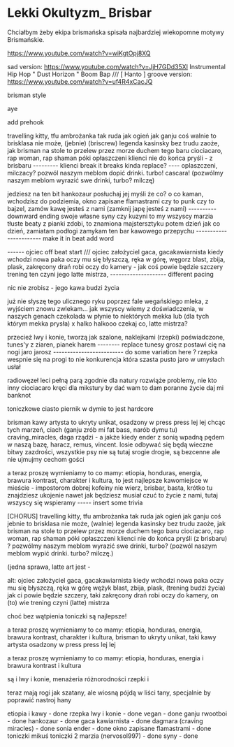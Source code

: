 # Lekki Okultyzm_ Brisbar

Chciałbym żeby ekipa brismańska spisała najbardziej wiekopomne motywy Brismańskie.

https://www.youtube.com/watch?v=wiKgtOpj8XQ

sad version: https://www.youtube.com/watch?v=JjH7GDd35XI Instrumental Hip Hop " Dust Horizon " Boom Bap /// [ Hanto ]
groove version: https://www.youtube.com/watch?v=uf4R4xCacJQ

brisman style

aye 

add prehook

travelling kitty, tfu ambrożanka tak ruda jak ogień
jak ganju coś walnie to brisklasa nie może, (jebnie) (briscrew)
legenda kasinsky bez trudu zaoże, 
jak brisman na stole to przelew przez morze
duchem tego baru ciociacaro, rap woman, rap shaman
póki opłaszczeni klienci nie do końca pryśli - z brisbaru --------- klienci break it breaks kinda replace? ---- oplaszczeni, milczacy?
pozwól naszym meblom dopić drinki. turbo! cascara! (pozwólmy naszym meblom wyrazić swe drinki, turbo? milczę)

jedziesz na ten bit hankozaur posłuchaj jej myśli
że co? o co kaman, wchodzisz do podziemia, okno zapisane flamastrami
czy to punk czy to bajzel, zamów kawę jesteś z nami (zamknij japę jesteś z nami) ---------- downward ending
swoje własne syny czy kuzyni to my wszyscy
marzia tłuste beaty z pianki zdobi, to znamiona majstersztyku
potem dzień jak co dzień, zamiatam podłogi
zamykam ten bar kawowego przepychu ----------------------- make it in beat add word

------ ojciec off beat start /// 
ojciec założyciel gaca, gacakawiarnista kiedy wchodzi
nowa paka oczy mu się błyszczą, ręka w górę, węgorz blast, zbija, plask, 
zakręcony drań robi oczy do kamery - jak coś powie będzie szczery
trening ten czyni jego latte mistrza,  -------------------- different pacing

nic nie zrobisz - jego kawa
budzi życia

już nie słyszę tego ulicznego ryku
poprzez fale wegańskiego mleka, z wyjściem znowu zwlekam...
jak wszyscy wiemy z doświadczenia, w naszych genach
czekolada w płynie to niektórych mekka 
lub (dla tych którym mekka prysła)
x
halko halkooo
czekaj co, latte mistrza? 

przecież lwy i konie, tworzą jak szalone, 
naklejkami (rzepki) poświadczone, tunes'y z ziaren, pianek harem -------- replace tunesy
grosz postawi cię na nogi jaro jarosz ------------------------- do some variation here ? rzepka wespnie się na progi
to nie konkurencja która szasta pusto
jaro w umysłach usłał

radiowęzeł leci pełną parą
zgodnie dla natury rozwiąże problemy, nie kto inny ciociacaro
kręci dla mikstury by dać wam to 
dam poranne życie daj mi banknot

toniczkowe ciasto
piernik w dymie to jest hardcore

brisman kawy artysta to ukryty unikat, 
osadzony w press press lej lej 
chcąc tych marzeń, ciach
(ganju zrób mi fat bass, narób dymu tu)
craving_miracles, daga rządzi - a jakże
kiedy ender z sonią wpadną pędem w naszą bazę, 
haracz, remus, vincent. losie
odbywać się będą wieczne bitwy zazdrości, 
wszystkie psy nie są tutaj srogie drogie, są bezcenne
ale nie ujmujmy cechom gości

a teraz proszę wymieniamy to co mamy:
etiopia, honduras, 
energia, brawura
kontrast, charakter i kultura, 
to jest najlepsze kawomiejsce w mieście - 
impostorom dobrej kofeiny nie wierz, 
brisbar, basta, krótko
tu znajdziesz ukojenie nawet jak będziesz musiał czuć to
życie z nami, tutaj wszyscy się wspieramy ----- insert some trivia

[CHORUS]
travelling kitty, tfu ambrożanka tak ruda jak ogień 
jak ganju coś jebnie to brisklasa nie może, (walnie)
legenda kasinsky bez trudu zaoże, 
jak brisman na stole to przelew przez morze
duchem tego baru ciociacaro, rap woman, rap shaman
póki opłaszczeni klienci nie do końca pryśli (z brisbaru) ? 
pozwólmy naszym meblom wyrazić swe drinki, turbo? (pozwól naszym meblom wypić drinki. turbo? milczę.)

(jedna sprawa, latte art jest -


alt:
ojciec założyciel gaca, gacakawiarnista kiedy wchodzi
nowa paka oczy mu się błyszczą, 
ręka w górę wężyk blast, zbija, plask, (trening budzi życia)
jak ci powie będzie szczery, taki zakręcony drań
robi oczy do kamery, on (to) wie  trening czyni (latte) mistrza

choć bez wątpienia toniczki są najlepsze!

a teraz proszę wymieniamy to co mamy:
etiopia, honduras, 
energia, brawura
kontrast, charakter i kultura, 
brisman to ukryty unikat, taki kawy artysta
osadzony w press press lej lej 


a teraz proszę wymieniamy to co mamy:
etiopia, honduras, 
energia i brawura
kontrast i kultura

są i lwy i konie, menażeria różnorodności
rzepki i 

teraz mają rogi jak szatany, ale
wiosną pójdą w liści tany, specjalnie by poprawić nastroj hany



etiopia i kawy - done
rzepka
lwy i konie - done
vegan - done
ganju rwootboi - done
hankozaur - done
gaca kawiarnista - done
dagmara (craving miracles) - done
sonia ender - done
okno zapisane flamastrami - done
toniczki mikuś 
toniczki 2
marzia (nervosol997) - done
syny - done


